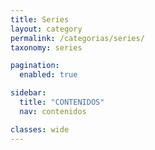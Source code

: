 ```yaml
---
title: Series
layout: category
permalink: /categorias/series/
taxonomy: series

pagination:
  enabled: true

sidebar:
  title: "CONTENIDOS"
  nav: contenidos

classes: wide
---
```


